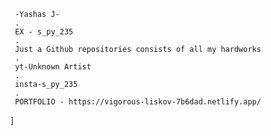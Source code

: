      -Yashas J-
     .
     EX - s_py_235
     .
     Just a Github repositories consists of all my hardworks
     .
     yt-Unknown Artist
     .
     insta-s_py_235
     .
     PORTFOLIO - https://vigorous-liskov-7b6dad.netlify.app/
     


]
